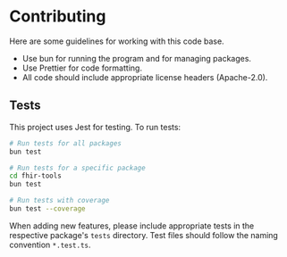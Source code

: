 # Contributing

Here are some guidelines for working with this code base.

- Use bun for running the program and for managing packages.
- Use Prettier for code formatting.
- All code should include appropriate license headers (Apache-2.0).

## Tests

This project uses Jest for testing. To run tests:

```bash
# Run tests for all packages
bun test

# Run tests for a specific package
cd fhir-tools
bun test

# Run tests with coverage
bun test --coverage
```

When adding new features, please include appropriate tests in the respective package's `tests` directory. Test files should follow the naming convention `*.test.ts`.
